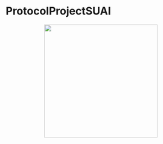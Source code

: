 # ProtocolProjectSUAI
<div id="header" align="center">
  <img src="https://media.giphy.com/media/v1.Y2lkPTc5MGI3NjExbGd0MndhNHJneXpsd3RlcW9rNnl0N25scmR5N3h1bmJmMTYwaTFvZiZlcD12MV9pbnRlcm5hbF9naWZfYnlfaWQmY3Q9Zw/1RnOcNY33WtW0/giphy.gif" width="300" height="300"/>
  <p></p>
</div>
